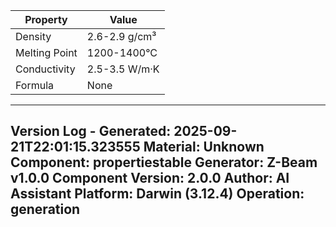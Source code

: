 | Property | Value |
|----------|-------|
| Density | 2.6-2.9 g/cm³ |
| Melting Point | 1200-1400°C |
| Conductivity | 2.5-3.5 W/m·K |
| Formula | None |


---
Version Log - Generated: 2025-09-21T22:01:15.323555
Material: Unknown
Component: propertiestable
Generator: Z-Beam v1.0.0
Component Version: 2.0.0
Author: AI Assistant
Platform: Darwin (3.12.4)
Operation: generation
---